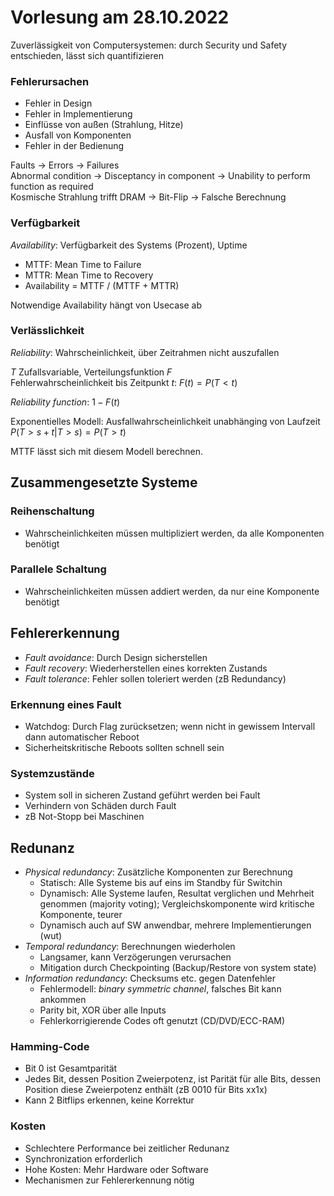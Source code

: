 # Vorlesung am 28.10.2022
Zuverlässigkeit von Computersystemen: durch Security und Safety
entschieden, lässt sich quantifizieren

### Fehlerursachen
- Fehler in Design
- Fehler in Implementierung
- Einflüsse von außen (Strahlung, Hitze)
- Ausfall von Komponenten
- Fehler in der Bedienung

Faults -> Errors -> Failures  
Abnormal condition -> Disceptancy in component -> Unability to perform
function as required  
Kosmische Strahlung trifft DRAM -> Bit-Flip -> Falsche Berechnung

### Verfügbarkeit
*Availability*: Verfügbarkeit des Systems (Prozent), Uptime

- MTTF: Mean Time to Failure
- MTTR: Mean Time to Recovery
- Availability = MTTF / (MTTF + MTTR)

Notwendige Availability hängt von Usecase ab

### Verlässlichkeit
*Reliability*: Wahrscheinlichkeit, über Zeitrahmen nicht auszufallen

$T$ Zufallsvariable, Verteilungsfunktion $F$  
Fehlerwahrscheinlichkeit bis Zeitpunkt $t$: $F(t) = P(T \lt t)$

*Reliability function*: $1 - F(t)$

Exponentielles Modell: Ausfallwahrscheinlichkeit unabhänging von
Laufzeit  
$P(T > s + t | T > s) = P(T > t)$

MTTF lässt sich mit diesem Modell berechnen.


## Zusammengesetzte Systeme
### Reihenschaltung
- Wahrscheinlichkeiten müssen multipliziert werden, da alle
  Komponenten benötigt

### Parallele Schaltung
- Wahrscheinlichkeiten müssen addiert werden, da nur eine Komponente
  benötigt


## Fehlererkennung
- *Fault avoidance*: Durch Design sicherstellen
- *Fault recovery*: Wiederherstellen eines korrekten Zustands
- *Fault tolerance*: Fehler sollen toleriert werden (zB Redundancy)

### Erkennung eines Fault
- Watchdog: Durch Flag zurücksetzen; wenn nicht in gewissem Intervall
  dann automatischer Reboot
- Sicherheitskritische Reboots sollten schnell sein

### Systemzustände
- System soll in sicheren Zustand geführt werden bei Fault
- Verhindern von Schäden durch Fault
- zB Not-Stopp bei Maschinen


## Redunanz
- *Physical redundancy*: Zusätzliche Komponenten zur Berechnung
  - Statisch: Alle Systeme bis auf eins im Standby für Switchin
  - Dynamisch: Alle Systeme laufen, Resultat verglichen und Mehrheit
    genommen (majority voting); Vergleichskomponente wird
    kritische Komponente, teurer
  - Dynamisch auch auf SW anwendbar, mehrere Implementierungen (wut)
- *Temporal redundancy*: Berechnungen wiederholen
  - Langsamer, kann Verzögerungen verursachen
  - Mitigation durch Checkpointing (Backup/Restore von system state)
- *Information redundancy*: Checksums etc. gegen Datenfehler
  - Fehlermodell: *binary symmetric channel*, falsches Bit kann ankommen
  - Parity bit, XOR über alle Inputs
  - Fehlerkorrigierende Codes oft genutzt (CD/DVD/ECC-RAM)

### Hamming-Code
- Bit 0 ist Gesamtparität
- Jedes Bit, dessen Position Zweierpotenz, ist Parität für alle Bits, dessen
  Position diese Zweierpotenz enthält (zB 0010 für Bits xx1x)
- Kann 2 Bitflips erkennen, keine Korrektur

### Kosten
- Schlechtere Performance bei zeitlicher Redunanz
- Synchronization erforderlich
- Hohe Kosten: Mehr Hardware oder Software
- Mechanismen zur Fehlererkennung nötig
